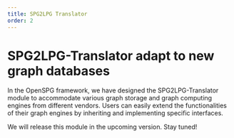 ```yaml
---
title: SPG2LPG Translator
order: 2
---
```


# SPG2LPG-Translator adapt to new graph databases

In the OpenSPG framework, we have designed the SPG2LPG-Translator module to accommodate various graph storage and graph computing engines from different vendors. Users can easily extend the functionalities of their graph engines by inheriting and implementing specific interfaces.

We will release this module in the upcoming version. Stay tuned!
